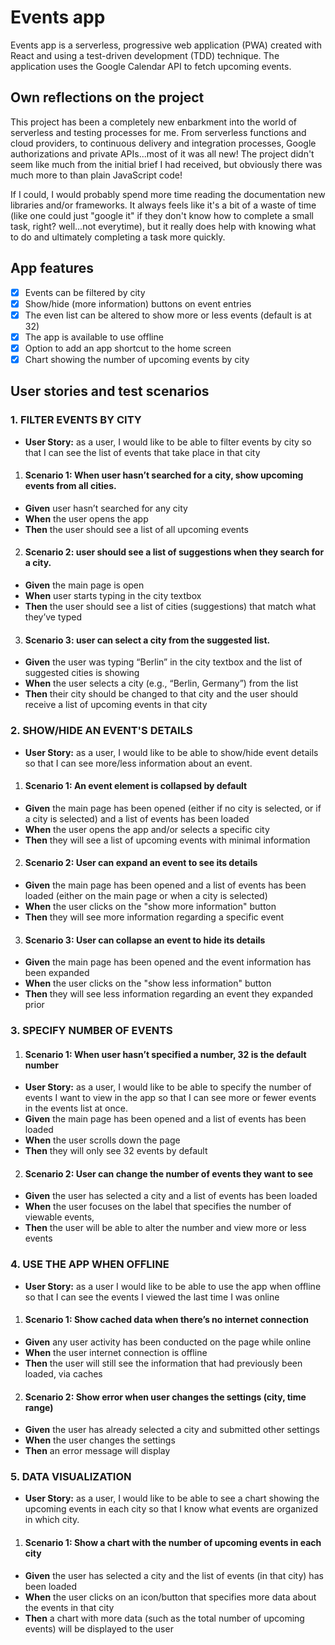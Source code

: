 # Events app
Events app is a serverless, progressive web application (PWA) created with React and using a test-driven development (TDD) technique. 
The application uses the Google Calendar API to fetch upcoming events.

## Own reflections on the project
This project has been a completely new enbarkment into the world of serverless and testing processes for me. From serverless functions and cloud providers, to continuous delivery and integration processes, Google authorizations and private APIs...most of it was all new! The project didn't seem like much from the initial brief I had received, but obviously there was much more to than plain JavaScript code! 

If I could, I would probably spend more time reading the documentation new libraries and/or frameworks. It always feels like it's a bit of a waste of time (like one could just "google it" if they don't know how to complete a small task, right? well...not everytime), but it really does help with knowing what to do and ultimately completing a task more quickly. 

## App features
- [x] Events can be filtered by city
- [x] Show/hide (more information) buttons on event entries
- [x] The even list can be altered to show more or less events (default is at 32)
- [x] The app is available to use offline 
- [x] Option to add an app shortcut to the home screen
- [x] Chart showing the number of upcoming events by city

## User stories and test scenarios

### 1. FILTER EVENTS BY CITY
- **User Story:** as a user, I would like to be able to filter events by city so that I can see the list of events that take place in that city
 1. #### **Scenario 1:** When user hasn’t searched for a city, show upcoming events from all cities.
- **Given** user hasn’t searched for any city
- **When** the user opens the app
- **Then** the user should see a list of all upcoming events

 2. #### **Scenario 2:** user should see a list of suggestions when they search for a city.
- **Given** the main page is open
- **When** user starts typing in the city textbox
- **Then** the user should see a list of cities (suggestions) that match what they’ve typed

 3. #### **Scenario 3:** user can select a city from the suggested list.
- **Given** the user was typing “Berlin” in the city textbox and the list of suggested cities is showing
- **When** the user selects a city (e.g., “Berlin, Germany”) from the list
- **Then** their city should be changed to that city and the user should receive a list of upcoming events in that city

### 2. SHOW/HIDE AN EVENT'S DETAILS
- **User Story:** as a user, I would like to be able to show/hide event details so that I can see more/less information about an event.
 1. #### **Scenario 1:** An event element is collapsed by default
- **Given** the main page has been opened (either if no city is selected, or if a city is selected) and a list of events has been loaded 
- **When** the user opens the app and/or selects a specific city
- **Then** they will see a list of upcoming events with minimal information
 2. #### **Scenario 2:** User can expand an event to see its details
- **Given** the main page has been opened and a list of events has been loaded (either on the main page or when a city is selected) 
- **When** the user clicks on the "show more information" button
- **Then** they will see more information regarding a specific event
 3. #### **Scenario 3:** User can collapse an event to hide its details
- **Given** the main page has been opened and the event information has been expanded
- **When** the user clicks on the "show less information" button
- **Then** they will see less information regarding an event they expanded prior
 
### 3. SPECIFY NUMBER OF EVENTS
 1. #### **Scenario 1:** When user hasn’t specified a number, 32 is the default number
- **User Story:** as a user, I would like to be able to specify the number of events I want to view in the app so that I can see more or fewer events in the events list at once.
- **Given** the main page has been opened and a list of events has been loaded 
- **When** the user scrolls down the page
- **Then** they will only see 32 events by default
 2. #### **Scenario 2:** User can change the number of events they want to see
- **Given** the user has selected a city and a list of events has been loaded
- **When** the user focuses on the label that specifies the number of viewable events,
- **Then** the user will be able to alter the number and view more or less events

### 4. USE THE APP WHEN OFFLINE
- **User Story:** as a user I would like to be able to use the app when offline so that I can see the events I viewed the last time I was online
 1. #### **Scenario 1:** Show cached data when there’s no internet connection
- **Given** any user activity has been conducted on the page while online 
- **When** the user internet connection is offline
- **Then** the user will still see the information that had previously been loaded, via caches
 2. #### **Scenario 2:** Show error when user changes the settings (city, time range)
- **Given** the user has already selected a city and submitted other settings 
- **When** the user changes the settings
- **Then** an error message will display 

### 5. DATA VISUALIZATION
- **User Story:** as a user, I would like to be able to see a chart showing the upcoming events in each city so that I know what events are organized in which city.
 1. #### **Scenario 1:** Show a chart with the number of upcoming events in each city
- **Given** the user has selected a city and the list of events (in that city) has been loaded
- **When** the user clicks on an icon/button that specifies more data about the events in that city 
- **Then** a chart with more data (such as the total number of upcoming events) will be displayed to the user

